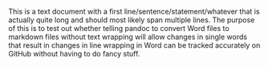 This is a text document with a first line/sentence/statement/whatever that is actually quite long and should most likely span multiple lines. The purpose of this is to test out whether telling pandoc to convert Word files to markdown files without text wrapping will allow changes in single words that result in changes in line wrapping in Word can be tracked accurately on GitHub without having to do fancy stuff.
